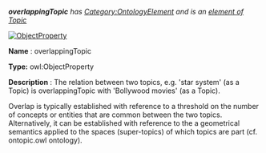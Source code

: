 ___overlappingTopic__ 
 has
 [Category:OntologyElement](../../Category/OntologyElement "Category:OntologyElement") 
 and is an
 [element of](../../Property/ElementOf "Property:ElementOf") 
[Topic](../../Submissions/Topic "Submissions:Topic")_




  





[![ObjectProperty](../../images/thumb/c/c3/ObjectProperty.gif/45px-ObjectProperty.gif)](../../Image/ObjectProperty.gif "ObjectProperty")


__Name__ 
 : overlappingTopic
 



__Type:__ 
 owl:ObjectProperty
 



__Description__ 
 : The relation between two topics, e.g. 'star system' (as a Topic) is overlappingTopic with 'Bollywood movies' (as a Topic).
 



 Overlap is typically established with reference to a threshold on the number of concepts or entities that are common between the two topics. Alternatively, it can be established with reference to the a geometrical semantics applied to the spaces (super-topics) of which topics are part (cf. ontopic.owl ontology).